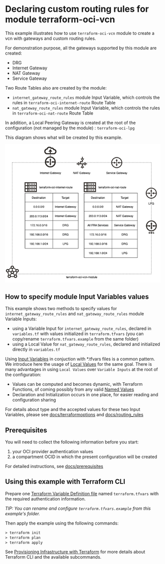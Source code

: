 # Declaring custom routing rules for module terraform-oci-vcn

[Terraform Variable Definition file]:https://www.terraform.io/docs/language/values/variables.html#variable-definitions-tfvars-files
[Input Variables]:https://www.terraform.io/docs/language/values/variables.html
[Local Values]:https://www.terraform.io/docs/language/values/locals.html
[Named Values]:https://www.terraform.io/docs/language/expressions/references.html
[docs/prerequisites]:https://github.com/oracle-terraform-modules/terraform-oci-compute-instance/blob/master/docs/prerequisites.adoc
[docs/terraformoptions]:https://github.com/oracle-terraform-modules/terraform-oci-compute-instance/blob/master/docs/terraformoptions.adoc
[docs/routing_rules]:https://github.com/oracle-terraform-modules/terraform-oci-compute-instance/blob/master/docs/routing_rules.adoc
[Provisioning Infrastructure with Terraform]:https://www.terraform.io/docs/cli/run/index.html

This example illustrates how to use `terraform-oci-vcn` module to create a vcn with gateways and custom routing rules.

For demonstration purpose, all the gateways supported by this module are created:

- DRG
- Internet Gateway
- NAT Gateway
- Service Gateway

Two Route Tables also are created by the module:

- `internet_gateway_route_rules` module Input Variable, which controls the rules in `terraform-oci-internet-route` Route Table
- `nat_gateway_route_rules` module Input Variable, which controls the rules in `terraform-oci-nat-route` Route Table

In addition, a Local Peering Gateway is created at the root of the configuration (not managed by the module) : `terraform-oci-lpg`

This diagram shows what will be created by this example.

![diagram](https://github.com/oracle-terraform-modules/terraform-oci-vcn/blob/master/docs/images/custom_route_rules.drawio.PNG?raw=true&sanitize=true)

## How to specify module Input Variables values

This example shows two methods to specify values for `internet_gateway_route_rules` and `nat_gateway_route_rules` module Variable Inputs:

- using a Variable Input for `internet_gateway_route_rules`, declared in `variables.tf` with values initialized in `terraform.tfvars` (you can copy/rename `terraform.tfvars.example` from the same folder)
- using a Local Value for `nat_gateway_route_rules`, declared and initialized directly in `variables.tf`

Using [Input Variables] in conjuction with *.tfvars files is a common pattern. We introduce here the usage of [Local Values] for the same goal. There is many advantages in using `Local Values` over `Variable Inputs` at the root of the configuration:

- Values can be computed and becomes dynamic, with Terraform Functions, of coming possibly from any valid [Named Values]
- Declaration and Initialization occurs in one place, for easier reading and configuration sharing

For details about type and the accepted values for these two Input Variables, please see [docs/terraformoptions] and [docs/routing_rules]

## Prerequisites

You will need to collect the following information before you start:

1. your OCI provider authentication values
2. a compartment OCID in which the present configuration will be created

For detailed instructions, see [docs/prerequisites]

## Using this example with Terraform CLI

Prepare one [Terraform Variable Definition file] named `terraform.tfvars` with the required authentication information.

*TIP: You can rename and configure `terraform.tfvars.example` from this example's folder.*

Then apply the example using the following commands:

```shell
> terraform init
> terraform plan
> terraform apply
```

See [Provisioning Infrastructure with Terraform] for more details about Terraform CLI and the available subcommands.
